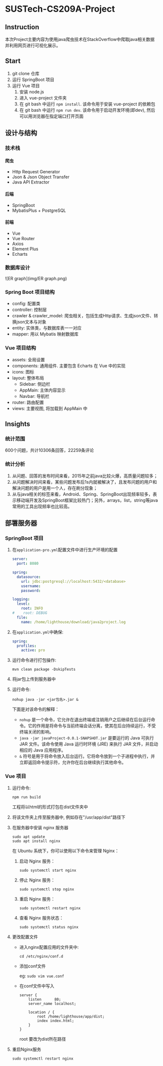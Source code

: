 # SUSTech-CS209A-Project

## Instruction

本次Project主要内容为使用java爬虫技术在StackOverflow中爬取java相关数据并利用网页进行可视化展示。

## Start

1. git clone 仓库
2. 运行 SpringBoot 项目
3. 运行 Vue 项目
   1. 安装 node.js
   2. 进入 vue-project 文件夹
   3. 在 git bash 中运行 `npm install`. 该命令用于安装 vue-project 的依赖包
   4. 在 git bash 中运行 `npm run dev`. 该命令用于启动开发环境(即dev), 然后可以用浏览器在指定端口打开页面

## 设计与结构

### 技术栈

#### 爬虫

+ Http Request Generator
+ Json & Json Object Transfer
+ Java API Extractor

#### 后端

+ SpringBoot
+ MybatisPlus + PostgreSQL

#### 前端

+ Vue
+ Vue Router
+ Axios
+ Element Plus
+ Echarts

### 数据库设计

![ER graph](img/ER graph.png)

### Spring Boot 项目结构

+ config: 配置类
+ controller: 控制层
+ crawler & crawler_model: 爬虫相关，包括生成Http请求、生成json文件、转换json文本与对象
+ entity: 实体类，与数据库表一一对应
+ mapper: 用以 Mybatis 映射数据库

### Vue 项目结构

+ assets: 全局设置
+ components: 通用组件. 主要包含 Echarts 在 Vue 中的实现
+ icons: 图标
+ layout: 整体布局
  + Sidebar: 侧边栏
  + AppMain: 主体内容显示
  + Navbar: 导航栏
+ router: 路由配置
+ views: 主要视图, 将加载到 AppMain 中

## Insights

### 统计范围

600个问题，共计10306条回答，22259条评论

### 统计分析

1. 从问题、回答的发布时间来看，2015年之前java比较火爆，高质量问题较多；
2. 从问题解决时间来看，某些问题发布后1s内就被解决了，且发布问题的用户和解决问题的用户是用一个人，存在刷分现象；
3. 从与java相关的标签来看，Android、Spring、SpringBoot出现频率较多，表示移动端开发及SpringBoot框架比较热门；另外，arrays，list，string等java常用的工具出现频率也比较高。

## 部署服务器

### SpringBoot 项目

1. 在`application-pro.yml`配置文件中进行生产环境的配置

   ```yaml
   server:
     port: 8080
   
   spring:
     datasource:
       url: jdbc:postgresql://localhost:5432/<database>
       username: 
       password: 
   
   logging:
     level:
       root: INFO
   #    root: DEBUG
     file:
       name: /home/lighthouse/download/java2project.log
   ```

2. 在`application.yml`中确保:

   ```yaml
   spring:
     profiles:
       active: pro
   ```

3. 运行命令进行打包操作:

   ```
   mvn clean package -DskipTests
   ```

4. 将jar包上传到服务器中

5. 运行命令:

   ```
   nohup java -jar <jar包名>.jar &
   ```

   下面是对该命令的解释：

   - `nohup` 是一个命令，它允许在退出终端或注销用户之后继续在后台运行命令。它的作用是将命令与当前终端会话分离，使其在后台持续运行，不受终端关闭的影响。
   - `java -jar javaProject-0.0.1-SNAPSHOT.jar` 是要运行的 Java 可执行 JAR 文件。该命令使用 Java 运行时环境 (JRE) 来执行 JAR 文件，并启动相应的 Java 应用程序。
   - `&` 符号是用于将命令放入后台运行。它将命令放到一个子进程中执行，并立即返回命令提示符，允许你在后台继续执行其他命令。

### Vue 项目

1. 运行命令:

   ```
   npm run build
   ```

   工程将以html的形式打包在dist文件夹中

2. 将该文件夹上传至服务器中, 例如存在"/usr/app/dist"路径下

3. 在服务器中安装 nginx 服务器

   ```
   sudo apt update
   sudo apt install nginx
   ```

   在 Ubuntu 系统下，你可以使用以下命令来管理 Nginx：

   1. 启动 Nginx 服务：

      ```shell
      sudo systemctl start nginx
      ```

   2. 停止 Nginx 服务：

      ```shell
      sudo systemctl stop nginx
      ```

   3. 重启 Nginx 服务：

      ```shell
      sudo systemctl restart nginx
      ```

   4. 查看 Nginx 服务状态：

      ```shell
      sudo systemctl status nginx
      ```

4. 更改配置文件

   + 进入nginx配置应用的文件夹中:

     ```
     cd /etc/nginx/conf.d
     ```

   + 添加conf文件

     eg: `sudo vim vue.conf`

   + 在conf文件中写入

     ```
     server {
         listen      80;
         server_name localhost;
     
         location / {
             root /home/lighthouse/app/dist;
             index index.html;
         }
     }
     ```

     root 要改为dist所在路径

5. 重启Nginx服务

   ```
   sudo systemctl restart nginx
   ```

   
